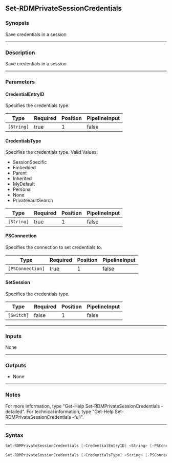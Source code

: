 Set-RDMPrivateSessionCredentials
--------------------------------

### Synopsis
Save credentials in a session

---

### Description

Save credentials in a session

---

### Parameters
#### **CredentialEntryID**
Specifies the credentials type.

|Type      |Required|Position|PipelineInput|
|----------|--------|--------|-------------|
|`[String]`|true    |1       |false        |

#### **CredentialsType**
Specifies the credentials type.
Valid Values:

* SessionSpecific
* Embedded
* Parent
* Inherited
* MyDefault
* Personal
* None
* PrivateVaultSearch

|Type      |Required|Position|PipelineInput|
|----------|--------|--------|-------------|
|`[String]`|true    |1       |false        |

#### **PSConnection**
Specifies the connection to set credentials to.

|Type            |Required|Position|PipelineInput|
|----------------|--------|--------|-------------|
|`[PSConnection]`|true    |1       |false        |

#### **SetSession**
Specifies the credentials type.

|Type      |Required|Position|PipelineInput|
|----------|--------|--------|-------------|
|`[Switch]`|false   |1       |false        |

---

### Inputs
None

---

### Outputs
* None

---

### Notes
For more information, type "Get-Help Set-RDMPrivateSessionCredentials -detailed". For technical information, type "Get-Help Set-RDMPrivateSessionCredentials -full".

---

### Syntax
```PowerShell
Set-RDMPrivateSessionCredentials [-CredentialEntryID] <String> [-PSConnection] <PSConnection> [[-SetSession]] [<CommonParameters>]
```
```PowerShell
Set-RDMPrivateSessionCredentials [-CredentialsType] <String> [-PSConnection] <PSConnection> [[-SetSession]] [<CommonParameters>]
```
